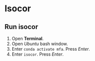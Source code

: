 # Isocor

## Run isocor

1. Open **Terminal**.
2. Open *Ubuntu* bash window.
3. Enter `conda activate mfa`. Press *Enter*.
4. Enter `isocor`. Press *Enter*.
